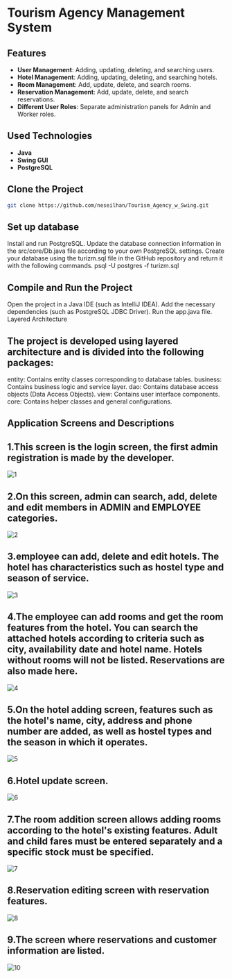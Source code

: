 # Tourism Agency Management System

## Features

- **User Management**: Adding, updating, deleting, and searching users.
- **Hotel Management**: Adding, updating, deleting, and searching hotels.
- **Room Management**: Add, update, delete, and search rooms.
- **Reservation Management**: Add, update, delete, and search reservations.
- **Different User Roles**: Separate administration panels for Admin and Worker roles.

## Used Technologies

- **Java**
- **Swing GUI**
- **PostgreSQL**

## Clone the Project

```bash
git clone https://github.com/neseilhan/Tourism_Agency_w_Swing.git
```

## Set up database

Install and run PostgreSQL.
Update the database connection information in the src/core/Db.java file according to your own PostgreSQL settings.
Create your database using the turizm.sql file in the GitHub repository and return it with the following commands.
psql -U postgres -f turizm.sql

## Compile and Run the Project

Open the project in a Java IDE (such as IntelliJ IDEA).
Add the necessary dependencies (such as PostgreSQL JDBC Driver).
Run the app.java file.
Layered Architecture

## The project is developed using layered architecture and is divided into the following packages:

entity: Contains entity classes corresponding to database tables.
business: Contains business logic and service layer.
dao: Contains database access objects (Data Access Objects).
view: Contains user interface components.
core: Contains helper classes and general configurations.

## Application Screens and Descriptions

## 1.This screen is the login screen, the first admin registration is made by the developer.

![1](https://github.com/neseilhan/Tourism_Agency_w_Swing/assets/36484216/11847967-73c5-4533-9024-27634e369438)

## 2.On this screen, admin can search, add, delete and edit members in ADMIN and EMPLOYEE categories.

![2](https://github.com/neseilhan/Tourism_Agency_w_Swing/assets/36484216/2f6f9fc5-799b-42f4-8e59-9157e1fa23e3)

## 3.employee can add, delete and edit hotels. The hotel has characteristics such as hostel type and season of service.

![3](https://github.com/neseilhan/Tourism_Agency_w_Swing/assets/36484216/618825b0-8008-4ea8-b557-2cd2eff8d1d2)

## 4.The employee can add rooms and get the room features from the hotel. You can search the attached hotels according to criteria such as city, availability date and hotel name. Hotels without rooms will not be listed. Reservations are also made here.

![4](https://github.com/neseilhan/Tourism_Agency_w_Swing/assets/36484216/effc6afd-47ce-4a3d-be3d-e9444430d8a5)

## 5.On the hotel adding screen, features such as the hotel's name, city, address and phone number are added, as well as hostel types and the season in which it operates.

![5](https://github.com/neseilhan/Tourism_Agency_w_Swing/assets/36484216/92d226f2-41bb-4a8a-adb0-dcb37ac05a4a)

## 6.Hotel update screen.

![6](https://github.com/neseilhan/Tourism_Agency_w_Swing/assets/36484216/0f36a8b8-182a-4daa-a719-16a61f0ff216)

## 7.The room addition screen allows adding rooms according to the hotel's existing features. Adult and child fares must be entered separately and a specific stock must be specified.

![7](https://github.com/neseilhan/Tourism_Agency_w_Swing/assets/36484216/4939c9d4-156f-46e7-9b7d-5a49c9cd6f66)

## 8.Reservation editing screen with reservation features.

![8](https://github.com/neseilhan/Tourism_Agency_w_Swing/assets/36484216/b427f9fc-e668-424e-a103-c9b3f8e4679f)

## 9.The screen where reservations and customer information are listed.

![10](https://github.com/neseilhan/Tourism_Agency_w_Swing/assets/36484216/bbe32173-a8e9-4583-bb8f-17ba60e6d6a6)



